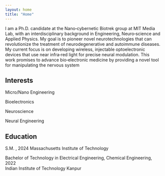 ```yaml
---
layout: home
title: "Home"
---
```

I am a Ph.D. candidate at the Nano‑cybernetic Biotrek group at MIT Media Lab, with an interdisciplinary background in Engineering, Neuro‑science and Applied Physics. My goal is to pioneer novel neurotechnologies that can revolutionize the treatment of neurodegenerative and autoimmune diseases. My current focus is on developing wireless, injectable optoelectronic devices that use near infra‑red light for precise neural modulation. This work promises to advance bio‑electronic medicine by providing a novel tool for manipulating the nervous system

## Interests

<i class="fa fa-book"></i> Micro/Nano Engineering

<i class="fa fa-book"></i> Bioelectronics

<i class="fa fa-book"></i> Neuroscience

<i class="fa fa-book"></i> Neural Engineering

## Education

<i class="fa fa-graduation-cap"></i> S.M. , 2024 
Massachusetts Institute of Technology

<i class="fa fa-graduation-cap"></i> Bachelor of Technology in Electrical Engineering, Chemical Engineering, 2022  
Indian Institute of Technology Kanpur
